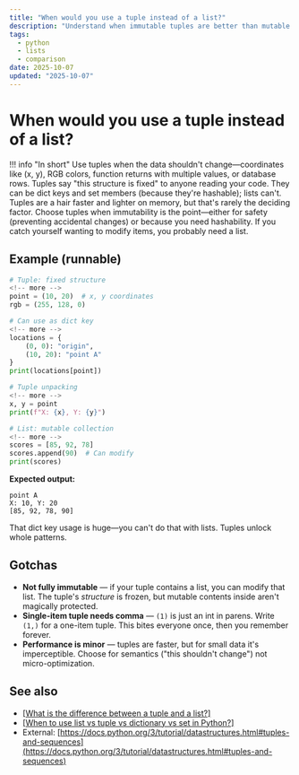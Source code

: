 ```yaml
---
title: "When would you use a tuple instead of a list?"
description: "Understand when immutable tuples are better than mutable lists: data integrity, dictionary keys, and semantic signals."
tags:
  - python
  - lists
  - comparison
date: 2025-10-07
updated: "2025-10-07"
---
```


# When would you use a tuple instead of a list?
<!-- more -->

!!! info "In short"
    Use tuples when the data shouldn't change—coordinates like (x, y), RGB colors, function returns with multiple values, or database rows. Tuples say "this structure is fixed" to anyone reading your code. They can be dict keys and set members (because they're hashable); lists can't. Tuples are a hair faster and lighter on memory, but that's rarely the deciding factor. Choose tuples when immutability is the point—either for safety (preventing accidental changes) or because you need hashability. If you catch yourself wanting to modify items, you probably need a list.

## Example (runnable)

```python
# Tuple: fixed structure
<!-- more -->
point = (10, 20)  # x, y coordinates
rgb = (255, 128, 0)

# Can use as dict key
<!-- more -->
locations = {
    (0, 0): "origin",
    (10, 20): "point A"
}
print(locations[point])

# Tuple unpacking
<!-- more -->
x, y = point
print(f"X: {x}, Y: {y}")

# List: mutable collection
<!-- more -->
scores = [85, 92, 78]
scores.append(90)  # Can modify
print(scores)
```

**Expected output:**
```
point A
X: 10, Y: 20
[85, 92, 78, 90]
```

That dict key usage is huge—you can't do that with lists. Tuples unlock whole patterns.

## Gotchas

* **Not fully immutable** — if your tuple contains a list, you can modify that list. The tuple's *structure* is frozen, but mutable contents inside aren't magically protected.
* **Single-item tuple needs comma** — `(1)` is just an int in parens. Write `(1,)` for a one-item tuple. This bites everyone once, then you remember forever.
* **Performance is minor** — tuples are faster, but for small data it's imperceptible. Choose for semantics ("this shouldn't change") not micro-optimization.

## See also

* [[What is the difference between a tuple and a list?]](./difference-between-tuple-and-list.md)
* [[When to use list vs tuple vs dictionary vs set in Python?]](./list-vs-tuple-vs-dictionary-vs-set.md)
* External: [https://docs.python.org/3/tutorial/datastructures.html#tuples-and-sequences](https://docs.python.org/3/tutorial/datastructures.html#tuples-and-sequences)

<script type="application/ld+json">
{
  "@context": "https://schema.org",
  "@type": "FAQPage",
  "mainEntity": [{
    "@type": "Question",
    "name": "When would you use a tuple instead of a list?",
    "acceptedAnswer": {
      "@type": "Answer",
      "text": "Use tuples when the data shouldn't change—coordinates like (x, y), RGB colors, function returns with multiple values, or database rows. Tuples say this structure is fixed to anyone reading your code. They can be dict keys and set members (because they're hashable); lists can't. Tuples are a hair faster and lighter on memory, but that's rarely the deciding factor. Choose tuples when immutability is the point—either for safety (preventing accidental changes) or because you need hashability. If you catch yourself wanting to modify items, you probably need a list."
    }
  }]
}
</script>
